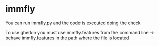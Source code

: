 # immfly

You can run immfly.py and the code is executed doing the check

To use gherkin you must use immfly.features from the command line -> behave immfly.features in the path where the file is located
